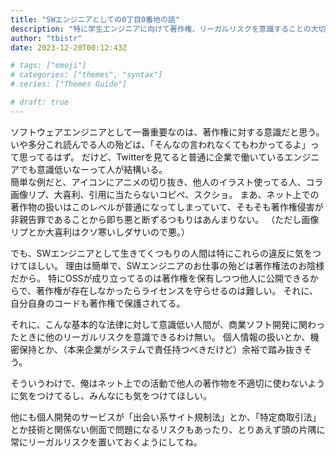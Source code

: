 ```yaml
---
title: "SWエンジニアとしての0丁目0番地の話"
description: "特に学生エンジニアに向けて著作権、リーガルリスクを意識することの大切さを説きたい"
author: "tbistr"
date: 2023-12-20T00:12:43Z

# tags: ["emoji"]
# categories: ["themes", "syntax"]
# series: ["Themes Guide"]

# draft: true
---
```


ソフトウェアエンジニアとして一番重要なのは、著作権に対する意識だと思う。  
いや多分これ読んでる人の殆どは、「そんなの言われなくてもわかってるよ」って思ってるはず。
だけど、Twitterを見てると普通に企業で働いているエンジニアでも意識低いなーって人が結構いる。  
簡単な例だと、アイコンにアニメの切り抜き、他人のイラスト使ってる人、コラ画像リプ、大喜利、引用に当たらないコピペ、スクショ。
まあ、ネット上での著作物の扱いはこのレベルが普通になってしまっていて、そもそも著作権侵害が非親告罪であることから即ち悪と断ずるつもりはあんまりない。
（ただし画像リプとか大喜利はクソ寒いしダサいので悪。）

でも、SWエンジニアとして生きてくつもりの人間は特にこれらの違反に気をつけてほしい。
理由は簡単で、SWエンジニアのお仕事の殆どは著作権法のお陰様だから。
特にOSSが成り立ってるのは著作権を保有しつつ他人に公開できるからで、著作権が存在しなかったらライセンスを守らせるのは難しい。
それに、自分自身のコードも著作権で保護されてる。

それに、こんな基本的な法律に対して意識低い人間が、商業ソフト開発に関わったときに他のリーガルリスクを意識できるわけ無い。
個人情報の扱いとか、機密保持とか、（本来企業がシステムで責任持つべきだけど）余裕で踏み抜きそう。

そういうわけで、俺はネット上での活動で他人の著作物を不適切に使わないように気をつけてるし、みんなにも気をつけてほしい。

他にも個人開発のサービスが「出会い系サイト規制法」とか、「特定商取引法」とか技術と関係ない側面で問題になるリスクもあったり、とりあえず頭の片隅に常にリーガルリスクを置いておくようにしてね。
